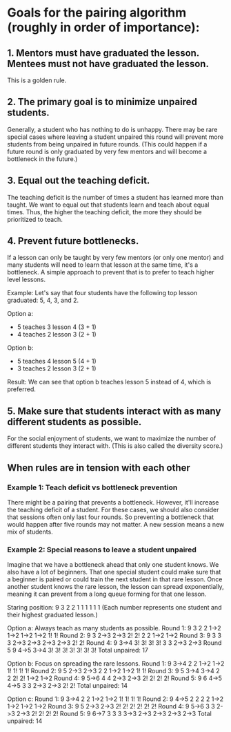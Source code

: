# Goals for the pairing algorithm (roughly in order of importance):

## 1. Mentors must have graduated the lesson. Mentees must not have graduated the lesson.
This is a golden rule.

## 2. The primary goal is to minimize unpaired students.
Generally, a student who has nothing to do is unhappy. There may be rare special cases where
leaving a student unpaired this round will prevent more students from being unpaired in future
rounds. (This could happen if a future round is only graduated by very few mentors and will
become a bottleneck in the future.)

## 3. Equal out the teaching deficit.
The teaching deficit is the number of times a student has learned more than taught. We want to equal
out that students learn and teach about equal times. Thus, the higher the teaching deficit, the
more they should be prioritized to teach.

## 4. Prevent future bottlenecks.
If a lesson can only be taught by very few mentors (or only one mentor) and many students will
need to learn that lesson at the same time, it's a bottleneck. A simple approach to prevent that is
to prefer to teach higher level lessons.

Example:
Let's say that four students have the following top lesson graduated: 5, 4, 3, and 2.

Option a:
- 5 teaches 3 lesson 4 (3 + 1)
- 4 teaches 2 lesson 3 (2 + 1)

Option b:
- 5 teaches 4 lesson 5 (4 + 1)
- 3 teaches 2 lesson 3 (2 + 1)

Result:
We can see that option b teaches lesson 5 instead of 4, which is preferred.

## 5. Make sure that students interact with as many different students as possible.
For the social enjoyment of students, we want to maximize the number of different students they
interact with. (This is also called the diversity score.)


## When rules are in tension with each other

### Example 1: Teach deficit vs bottleneck prevention
There might be a pairing that prevents a bottleneck. However, it'll increase the teaching deficit
of a student. For these cases, we should also consider that sessions often only last four rounds.
So preventing a bottleneck that would happen after five rounds may not matter. A new session means
a new mix of students.

### Example 2: Special reasons to leave a student unpaired
Imagine that we have a bottleneck ahead that only one student knows. We also have a lot of
beginners. That one special student could make sure that a beginner is paired or could train the
next student in that rare lesson. Once another student knows the rare lesson, the lesson can
spread exponentially, meaning it can prevent from a long queue forming for that one lesson.

Staring position:
9 3 2 2 1 1 1 1 1 1
(Each number represents one student and their highest graduated lesson.)

Option a: Always teach as many students as possible.
Round 1: 9 3 2 2 1->2 1->2 1->2 1->2 1! 1!
Round 2: 9 3 2->3 2->3 2! 2! 2 2 1->2 1->2
Round 3: 9 3 3 3 2->3 2->3 2->3 2->3 2! 2!
Round 4: 9 3->4 3! 3! 3! 3! 3 3 2->3 2->3
Round 5  9 4->5 3->4 3! 3! 3! 3! 3! 3! 3!
Total unpaired: 17


Option b: Focus on spreading the rare lessons.
Round 1: 9 3->4 2 2 1->2 1->2 1! 1! 1! 1!
Round 2: 9 5 2->3 2->3 2 2 1->2 1->2 1! 1!
Round 3: 9 5 3->4 3->4 2 2 2! 2! 1->2 1->2
Round 4: 9 5->6 4 4 2->3 2->3 2! 2! 2! 2!
Round 5: 9 6 4->5 4->5 3 3 2->3 2->3 2! 2!
Total unpaired: 14


Option c:
Round 1: 9 3->4 2 2 1->2 1->2 1! 1! 1! 1!
Round 2: 9 4->5 2 2 2 2 1->2 1->2 1->2 1->2
Round 3: 9 5 2->3 2->3 2! 2! 2! 2! 2! 2!
Round 4: 9 5->6 3 3 2->3 2->3 2! 2! 2! 2!
Round 5: 9 6->7 3 3 3 3->3 2->3 2->3 2->3 2->3
Total unpaired: 14